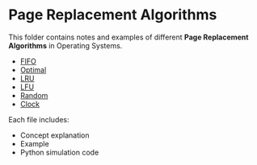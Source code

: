 # Page Replacement Algorithms  

This folder contains notes and examples of different **Page Replacement Algorithms** in Operating Systems.  

- [FIFO](algo/FIFO)  
- [Optimal](algo/OPTIMAL)  
- [LRU](algo/LRU)  
- [LFU](algo/LFU)  
- [Random](algo/RANDOM)  
- [Clock](algo/clock)  

Each file includes:  
- Concept explanation  
- Example  
- Python simulation code  
